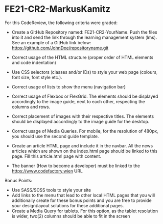 # FE21-CR2-MarkusKamitz


For this CodeReview, the following criteria were graded:

* Create a GitHub Repository named: FE21-CR2-YourName. Push the files into it and send the link through the learning management system (lms). See an example of a GitHub link below: https://github.com/JohnDoe/repositoryname.git

* Correct usage of the HTML structure (proper order of HTML elements and code indentation)

* Use CSS selectors (classes and/or IDs) to style your web page (colours, font size, font style etc.).

* Correct usage of lists to show the menu (navigation bar)

* Correct usage of Flexbox or FlexGrid. The elements should be displayed accordingly to the image guide, next to each other, respecting the columns and rows.

* Correct placement of images with their respective titles. The elements should be displayed accordingly to the image guide for the desktop.

* Correct usage of Media Queries. For mobile, for the resolution of 480px, you should use the second guide template.

* Create an article HTML page and include it in the navbar. All the news articles which are shown on the index.html page should be linked to this page. Fill this article.html page with content.

* The banner (How to become a developer) must be linked to the https://www.codefactory.wien URL 

Bonus Points:

* Use SASS/SCSS tools to style your site
* Add links to the menu that lead to other local HTML pages that you will additionally create for these bonus points and you are free to provide your design/layout solutions for these additional pages.
* Create a Media Query for tablets. For this option, as the tablet resolution is wider, two(2) columns should be able to fit in the screen
